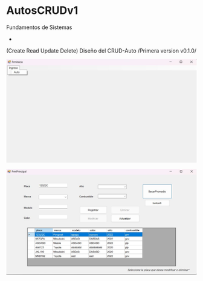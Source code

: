 # AutosCRUDv1
Fundamentos de Sistemas

*
(Create Read Update Delete)
Diseño del CRUD-Auto /Primera version v0.1.0/


![](https://github.com/Jsckbe/AutosCRUDv1/blob/master/img/README/FrmIngreso.jpg)

![](https://github.com/Jsckbe/AutosCRUDv1/blob/master/img/README/FrmPrincipal.jpg)

